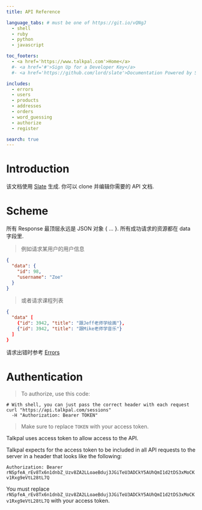 ```yaml
---
title: API Reference

language_tabs: # must be one of https://git.io/vQNgJ
  - shell
  - ruby
  - python
  - javascript

toc_footers:
  - <a href='https://www.talkpal.com'>Home</a>
  #- <a href='#'>Sign Up for a Developer Key</a>
  #- <a href='https://github.com/lord/slate'>Documentation Powered by Slate</a>

includes:
  - errors
  - users
  - products
  - addresses
  - orders
  - word_guessing
  - authorize
  - register

search: true
---
```


# Introduction

该文档使用 [Slate](https://github.com/Talkpal/slate) 生成. 你可以 clone 并编辑你需要的 API 文档.

# Scheme
所有 Response 最顶层永远是 JSON 对象 { ... }.
所有成功请求的资源都在 data 字段里.
> 例如请求某用户的用户信息

```json
{
  "data": {
    "id": 98,
    "username": "Zoe"
  }
}
```

> 或者请求课程列表

```json
{
  "data" [
    {"id": 3942, "title": "跟Jeff老师学绘画"},
    {"id": 3942, "title": "跟Mike老师学音乐"}
  ]
}
```

请求出错时参考 [Errors](#errors)

# Authentication

> To authorize, use this code:

```shell
# With shell, you can just pass the correct header with each request
curl "https://api.talkpal.com/sessions"
  -H "Authorization: Bearer TOKEN"
```

> Make sure to replace `TOKEN` with your access token.

Talkpal uses access token to allow access to the API. 

Talkpal expects for the access token to be included in all API requests to the server in a header that looks like the following:

`Authorization: Bearer rNSpfeA_rEv8Tx6n1dnbZ_Uzv8ZA2LLoaeBduj3JGiTeU3ADCkY5AUhQmI1d2tDS3xMoCKv1Rxg9eVtL28tL7Q`

<aside class="notice">
You must replace <code>rNSpfeA_rEv8Tx6n1dnbZ_Uzv8ZA2LLoaeBduj3JGiTeU3ADCkY5AUhQmI1d2tDS3xMoCKv1Rxg9eVtL28tL7Q</code> with your access token.
</aside>

